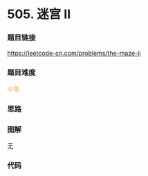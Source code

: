 # 505. 迷宫 II

### 题目链接

https://leetcode-cn.com/problems/the-maze-ii

### 题目难度

<font color=#F0AD4E>中等</font>

### 思路



### 图解

无

### 代码

```python
```